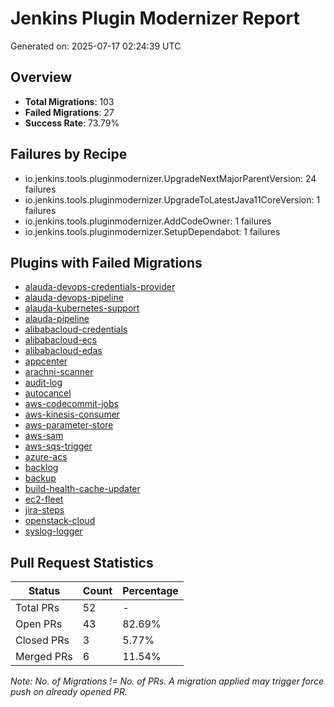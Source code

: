 
# Jenkins Plugin Modernizer Report
Generated on: 2025-07-17 02:24:39 UTC

## Overview
- **Total Migrations**: 103
- **Failed Migrations**: 27
- **Success Rate**: 73.79%

## Failures by Recipe
- io.jenkins.tools.pluginmodernizer.UpgradeNextMajorParentVersion: 24 failures
- io.jenkins.tools.pluginmodernizer.UpgradeToLatestJava11CoreVersion: 1 failures
- io.jenkins.tools.pluginmodernizer.AddCodeOwner: 1 failures
- io.jenkins.tools.pluginmodernizer.SetupDependabot: 1 failures

## Plugins with Failed Migrations
- [alauda-devops-credentials-provider](../alauda-devops-credentials-provider/reports/failed_migrations.csv)
- [alauda-devops-pipeline](../alauda-devops-pipeline/reports/failed_migrations.csv)
- [alauda-kubernetes-support](../alauda-kubernetes-support/reports/failed_migrations.csv)
- [alauda-pipeline](../alauda-pipeline/reports/failed_migrations.csv)
- [alibabacloud-credentials](../alibabacloud-credentials/reports/failed_migrations.csv)
- [alibabacloud-ecs](../alibabacloud-ecs/reports/failed_migrations.csv)
- [alibabacloud-edas](../alibabacloud-edas/reports/failed_migrations.csv)
- [appcenter](../appcenter/reports/failed_migrations.csv)
- [arachni-scanner](../arachni-scanner/reports/failed_migrations.csv)
- [audit-log](../audit-log/reports/failed_migrations.csv)
- [autocancel](../autocancel/reports/failed_migrations.csv)
- [aws-codecommit-jobs](../aws-codecommit-jobs/reports/failed_migrations.csv)
- [aws-kinesis-consumer](../aws-kinesis-consumer/reports/failed_migrations.csv)
- [aws-parameter-store](../aws-parameter-store/reports/failed_migrations.csv)
- [aws-sam](../aws-sam/reports/failed_migrations.csv)
- [aws-sqs-trigger](../aws-sqs-trigger/reports/failed_migrations.csv)
- [azure-acs](../azure-acs/reports/failed_migrations.csv)
- [backlog](../backlog/reports/failed_migrations.csv)
- [backup](../backup/reports/failed_migrations.csv)
- [build-health-cache-updater](../build-health-cache-updater/reports/failed_migrations.csv)
- [ec2-fleet](../ec2-fleet/reports/failed_migrations.csv)
- [jira-steps](../jira-steps/reports/failed_migrations.csv)
- [openstack-cloud](../openstack-cloud/reports/failed_migrations.csv)
- [syslog-logger](../syslog-logger/reports/failed_migrations.csv)

## Pull Request Statistics

| Status | Count | Percentage |
|--------|-------|------------|
| Total PRs | 52 | - |
| Open PRs | 43 | 82.69% |
| Closed PRs | 3 | 5.77% |
| Merged PRs | 6 | 11.54% |


*Note: No. of Migrations != No. of PRs. A migration applied may trigger force push on already opened PR.*
